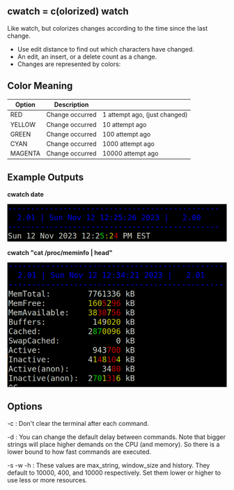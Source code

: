 cwatch = c(olorized) watch
---

Like watch, but colorizes changes according to the time since the last change.  
   * Use edit distance to find out which characters have changed.  
   * An edit, an insert, or a delete count as a change.  
   * Changes are represented by colors:

## Color Meaning

| Option | Description | |
| ------ | ----------- |---|
| RED    | Change occurred | 1 attempt ago, (just changed) |
| YELLOW    | Change occurred | 10 attempt ago |
| GREEN    | Change occurred | 100 attempt ago |
| CYAN   | Change occurred | 1000 attempt ago |
| MAGENTA | Change occurred | 10000 attempt ago |

## Example Outputs
**cwatch date**

![alt text](https://github.com/kjplaye/cwatch/blob/master/example_output_1.png?raw=true)

**cwatch "cat /proc/meminfo | head"**

![alt text](https://github.com/kjplaye/cwatch/blob/master/example_output_2.png?raw=true)


## Options

-c : Don't clear the terminal after each command.

-d : You can change the default delay between commands.  Note that bigger strings will place higher demands on the CPU (and memory).  So there is a lower bound to how fast commands are executed.

-s -w -h : These values are max_string, window_size and history.  They default to 10000, 400, and 10000 respectively.  Set them lower or higher to use less or more resources.
